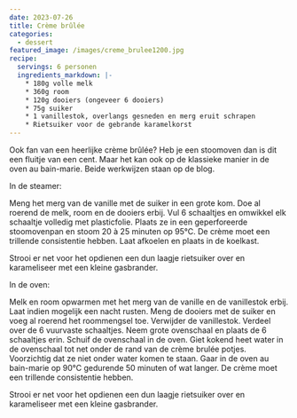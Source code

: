 ```yaml
---
date: 2023-07-26
title: Crème brûlée
categories:
  - dessert
featured_image: /images/creme_brulee1200.jpg
recipe:
  servings: 6 personen
  ingredients_markdown: |-
    * 180g volle melk
    * 360g room
    * 120g dooiers (ongeveer 6 dooiers)
    * 75g suiker
    * 1 vanillestok, overlangs gesneden en merg eruit schrapen
    * Rietsuiker voor de gebrande karamelkorst
---
```

Ook fan van een heerlijke crème brûlée? Heb je een stoomoven dan is dit een fluitje van een cent.
Maar het kan ook op de klassieke manier in de oven au bain-marie.
Beide werkwijzen staan op de blog.

<!--more-->

In de steamer:

Meng het merg van de vanille met de suiker in een grote kom.
Doe al roerend de melk, room en de dooiers erbij. 
Vul 6 schaaltjes en omwikkel elk schaaltje volledig met plasticfolie.
Plaats ze in een geperforeerde stoomovenpan en stoom 20 à 25 minuten op 95°C.
De crème moet een trillende consistentie hebben.
Laat afkoelen en plaats in de koelkast.

Strooi er net voor het opdienen een dun laagje rietsuiker over en karameliseer met een kleine gasbrander.

In de oven:

Melk en room opwarmen met het merg van de vanille en de vanillestok erbij.
Laat indien mogelijk een nacht rusten.
Meng de dooiers met de suiker en voeg al roerend het roommengsel toe.
Verwijder de vanillestok.
Verdeel over de 6 vuurvaste schaaltjes. Neem grote ovenschaal en plaats de 6 schaaltjes erin. Schuif de ovenschaal in de oven.
Giet kokend heet water in de ovenschaal tot net onder de rand van de crème brulée potjes. 
Voorzichtig dat ze niet onder water komen te staan.
Gaar in de oven au bain-marie op 90°C gedurende 50 minuten of wat langer. 
De crème moet een trillende consistentie hebben.

Strooi er net voor het opdienen een dun laagje rietsuiker over en karameliseer met een kleine gasbrander.

